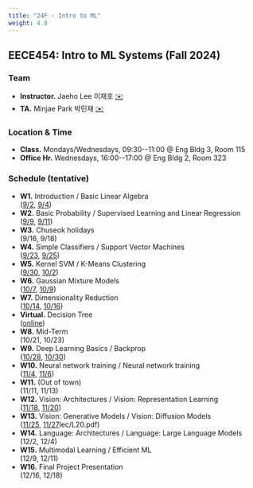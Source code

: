 ```yaml
---
title: "24F - Intro to ML"
weight: 4.8
---
```


## **EECE454: Intro to ML Systems (Fall 2024)**

### **Team**
- **Instructor.** Jaeho Lee 이재호 [✉️](mailto:jaeho.lee@postech.ac.kr)
- **TA.** Minjae Park 박민재 [✉️](mailto:mjae.park@postech.ac.kr)

### **Location & Time**
- **Class.** Mondays/Wednesdays, 09:30--11:00 @ Eng Bldg 3, Room 115
- **Office Hr.** Wednesdays, 16:00--17:00 @ Eng Bldg 2, Room 323


### **Schedule (tentative)**
- **W1.** Introduction / Basic Linear Algebra  
([9/2](lec/L1.pdf), [9/4](lec/L2.pdf))
- **W2.** Basic Probability / Supervised Learning and Linear Regression  
([9/9](lec/L3.pdf), [9/11](lec/L4.pdf))  
- **W3.** Chuseok holidays  
(9/16, 9/18)  
- **W4.** Simple Classifiers / Support Vector Machines  
([9/23](lec/L5.pdf), [9/25](lec/L6.pdf))
- **W5.** Kernel SVM / K-Means Clustering  
([9/30](lec/L7.pdf), [10/2](lec/L8.pdf))
- **W6.** Gaussian Mixture Models  
([10/7](lec/L9.pdf), [10/9](lec/L10.pdf))
- **W7.** Dimensionality Reduction  
([10/14](lec/L11.pdf), [10/16](lec/L12.pdf))
- **Virtual.** Decision Tree  
([online](lec/L00.pdf))
- **W8.** Mid-Term  
(10/21, 10/23)
- **W9.** Deep Learning Basics / Backprop  
([10/28](lec/L13.pdf), [10/30](lec/L14.pdf))
- **W10.** Neural network training / Neural network training   
([11/4](lec/L15.pdf), [11/6](lec/L16.pdf))
- **W11.** (Out of town)  
(11/11, 11/13)
- **W12.** Vision: Architectures / Vision: Representation Learning  
([11/18](lec/L17.pdf), [11/20](lec/L18.pdf))
- **W13.** Vision: Generative Models / Vision: Diffusion Models  
([11/25](lec/L19.pdf), [11/27]()lec/L20.pdf)
- **W14.** Language: Architectures / Language: Large Language Models  
(12/2, 12/4)
- **W15.** Multimodal Learning / Efficient ML   
(12/9, 12/11)  
- **W16.** Final Project Presentation  
(12/16, 12/18)